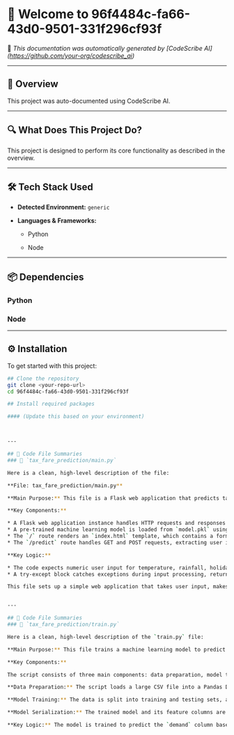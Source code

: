 # 👋 Welcome to 96f4484c-fa66-43d0-9501-331f296cf93f

📄 *This documentation was automatically generated by [CodeScribe AI] (https://github.com/your-org/codescribe_ai)*

---

## 🧠 Overview

This project was auto-documented using CodeScribe AI.

---

## 🔍 What Does This Project Do?

This project is designed to perform its core functionality as described in the overview.


---

## 🛠 Tech Stack Used

- **Detected Environment:** `generic`
- **Languages & Frameworks:**

  - Python

  - Node


---

## 📦 Dependencies



### Python



### Node



---

## ⚙️ Installation

To get started with this project:

```bash
## Clone the repository
git clone <your-repo-url>
cd 96f4484c-fa66-43d0-9501-331f296cf93f

## Install required packages

#### (Update this based on your environment)



---

## 🧩 Code File Summaries
### 📄 `tax_fare_prediction/main.py`

Here is a clean, high-level description of the file:

**File: tax_fare_prediction/main.py**

**Main Purpose:** This file is a Flask web application that predicts taxi fares based on user input.

**Key Components:**

* A Flask web application instance handles HTTP requests and responses.
* A pre-trained machine learning model is loaded from `model.pkl` using the `pickle` library, along with its feature names.
* The `/` route renders an `index.html` template, which contains a form for user input.
* The `/predict` route handles GET and POST requests, extracting user input, making predictions using the loaded model, and rendering `result.html` with the predicted fare or `index.html` with an error message if input processing fails.

**Key Logic:**

* The code expects numeric user input for temperature, rainfall, holiday, hour, and day of the week.
* A try-except block catches exceptions during input processing, returning an error message for invalid input.

This file sets up a simple web application that takes user input, makes a prediction using a pre-trained model, and displays the result.


---

## 🧩 Code File Summaries
### 📄 `tax_fare_prediction/train.py`

Here is a clean, high-level description of the `train.py` file:

**Main Purpose:** This file trains a machine learning model to predict taxi fare demand based on historical ride data.

**Key Components:**

The script consists of three main components: data preparation, model training, and model serialization.

**Data Preparation:** The script loads a large CSV file into a Pandas DataFrame, converts the `datetime` column to a datetime format, extracts `hour` and `day_of_week` features, and drops unnecessary columns.

**Model Training:** The data is split into training and testing sets, and a `RandomForestRegressor` model is created and fitted to the training data. The model is chosen for its ability to handle complex relationships between features and the target variable.

**Model Serialization:** The trained model and its feature columns are saved to a pickle file for later use in predicting taxi fare demand.

**Key Logic:** The model is trained to predict the `demand` column based on the other features in the dataset.

